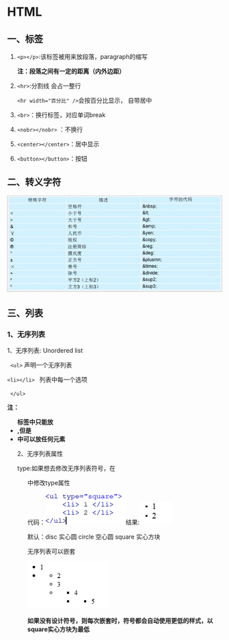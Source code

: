 # HTML

## 一、标签

1. `<p></p>`:该标签被用来放段落，paragraph的缩写

   **注：段落之间有一定的距离（内外边距）**

2. `<hr>`:分割线 会占一整行

   `<hr width="百分比" />`会按百分比显示， 自带居中

3. `<br>`：换行标签，对应单词break

4. `<nobr></nobr>` ：不换行

5. `<center></center>`：居中显示

6. `<button></button>`：按钮

## 二、转义字符

**![img](images/53e5eaeb-70cd-4e12-8e0c-17db3de94019.jpg)**

## 三、列表

### 1、无序列表

1、无序列表: Unordered list

` <ul>`  声明一个无序列表

`<li></li> `  列表中每一个选项

` </ul>`

**注：<ul>标签中只能放<li>,但是<li>中可以放任何元素**

2、无序列表属性

  type:如果想去修改无序列表符号，在<ul> 中修改type属性

代码：![img](images/bd12c6e5-341a-416b-8f6e-515b29f05316.png)结果:![img](images/188dd0b5-a4d3-4cc3-98b1-6099c3da7391.png)

默认：disc 实心圆 circle 空心圆  square 实心方块 

无序列表可以嵌套

![img](images/8e9d615c-6c0b-4229-bf89-b9ae4727dae9.png)

**如果没有设计符号，则每次嵌套时，符号都会自动使用更低的样式，以square实心方块为最低**
